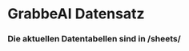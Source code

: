


























































































































































































































































































































































































# GrabbeAI Datensatz





### Die aktuellen Datentabellen sind in /sheets/


